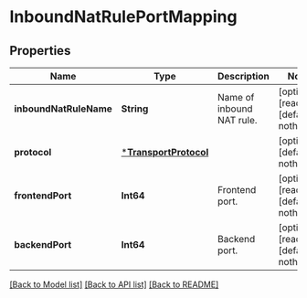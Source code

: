 # InboundNatRulePortMapping


## Properties
Name | Type | Description | Notes
------------ | ------------- | ------------- | -------------
**inboundNatRuleName** | **String** | Name of inbound NAT rule. | [optional] [readonly] [default to nothing]
**protocol** | [***TransportProtocol**](TransportProtocol.md) |  | [optional] [default to nothing]
**frontendPort** | **Int64** | Frontend port. | [optional] [readonly] [default to nothing]
**backendPort** | **Int64** | Backend port. | [optional] [readonly] [default to nothing]


[[Back to Model list]](../README.md#models) [[Back to API list]](../README.md#api-endpoints) [[Back to README]](../README.md)


